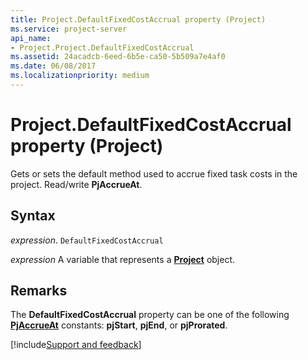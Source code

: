 ```yaml
---
title: Project.DefaultFixedCostAccrual property (Project)
ms.service: project-server
api_name:
- Project.Project.DefaultFixedCostAccrual
ms.assetid: 24acadcb-6eed-6b5e-ca50-5b509a7e4af0
ms.date: 06/08/2017
ms.localizationpriority: medium
---
```



# Project.DefaultFixedCostAccrual property (Project)

Gets or sets the default method used to accrue fixed task costs in the project. Read/write **PjAccrueAt**.


## Syntax

_expression_. `DefaultFixedCostAccrual`

_expression_ A variable that represents a **[Project](project.project.md)** object.


## Remarks

The **DefaultFixedCostAccrual** property can be one of the following **[PjAccrueAt](Project.PjAccrueAt.md)** constants: **pjStart**, **pjEnd**, or **pjProrated**.

[!include[Support and feedback](~/includes/feedback-boilerplate.md)]